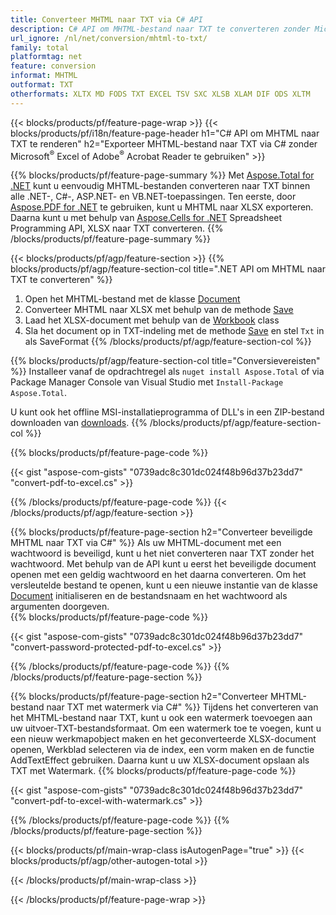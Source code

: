 ```yaml
---
title: Converteer MHTML naar TXT via C# API
description: C# API om MHTML-bestand naar TXT te converteren zonder Microsoft Excel of Adobe Reader te gebruiken
url_ignore: /nl/net/conversion/mhtml-to-txt/
family: total
platformtag: net
feature: conversion
informat: MHTML
outformat: TXT
otherformats: XLTX MD FODS TXT EXCEL TSV SXC XLSB XLAM DIF ODS XLTM
---
```

{{< blocks/products/pf/feature-page-wrap >}}
{{< blocks/products/pf/i18n/feature-page-header h1="C# API om MHTML naar TXT te renderen" h2="Exporteer MHTML-bestand naar TXT via C# zonder Microsoft<sup>&reg;</sup> Excel of Adobe<sup>&reg;</sup> Acrobat Reader te gebruiken" >}}

{{% blocks/products/pf/feature-page-summary %}}
Met [Aspose.Total for .NET](https://products.aspose.com/total/net/) kunt u eenvoudig MHTML-bestanden converteren naar TXT binnen alle .NET-, C#-, ASP.NET- en VB.NET-toepassingen. Ten eerste, door [Aspose.PDF for .NET](https://products.aspose.com/pdf/net/) te gebruiken, kunt u MHTML naar XLSX exporteren. Daarna kunt u met behulp van [Aspose.Cells for .NET](https://products.aspose.com/cells/net/) Spreadsheet Programming API, XLSX naar TXT converteren.
{{% /blocks/products/pf/feature-page-summary  %}}

{{< blocks/products/pf/agp/feature-section >}}
{{% blocks/products/pf/agp/feature-section-col title=".NET API om MHTML naar TXT te converteren" %}}
1. Open het MHTML-bestand met de klasse [Document](https://reference.aspose.com/pdf/net/aspose.pdf/document)
2. Converteer MHTML naar XLSX met behulp van de methode [Save](https://reference.aspose.com/pdf/net/aspose.pdf.document/save/methods/5)
3. Laad het XLSX-document met behulp van de [Workbook](https://reference.aspose.com/cells/net/aspose.cells/workbook) class
4. Sla het document op in TXT-indeling met de methode [Save](https://reference.aspose.com/cells/net/aspose.cells.workbook/save/methods/4) en stel `Txt` in als SaveFormat
{{% /blocks/products/pf/agp/feature-section-col %}}

{{% blocks/products/pf/agp/feature-section-col title="Conversievereisten" %}}
Installeer vanaf de opdrachtregel als ```nuget install Aspose.Total``` of via Package Manager Console van Visual Studio met ```Install-Package Aspose.Total```.

U kunt ook het offline MSI-installatieprogramma of DLL's in een ZIP-bestand downloaden van [downloads](https://releases.aspose.com/total/net).
{{% /blocks/products/pf/agp/feature-section-col %}}

{{% blocks/products/pf/feature-page-code %}}

{{< gist "aspose-com-gists" "0739adc8c301dc024f48b96d37b23dd7" "convert-pdf-to-excel.cs" >}}


{{% /blocks/products/pf/feature-page-code %}}
{{< /blocks/products/pf/agp/feature-section >}}

{{% blocks/products/pf/feature-page-section  h2="Converteer beveiligde MHTML naar TXT via C#" %}}
Als uw MHTML-document met een wachtwoord is beveiligd, kunt u het niet converteren naar TXT zonder het wachtwoord. Met behulp van de API kunt u eerst het beveiligde document openen met een geldig wachtwoord en het daarna converteren. Om het versleutelde bestand te openen, kunt u een nieuwe instantie van de klasse [Document](https://reference.aspose.com/pdf/net/aspose.pdf/document) initialiseren en de bestandsnaam en het wachtwoord als argumenten doorgeven.  
{{% blocks/products/pf/feature-page-code %}}

{{< gist "aspose-com-gists" "0739adc8c301dc024f48b96d37b23dd7" "convert-password-protected-pdf-to-excel.cs" >}}

{{% /blocks/products/pf/feature-page-code  %}}
{{% /blocks/products/pf/feature-page-section %}}

{{% blocks/products/pf/feature-page-section  h2="Converteer MHTML-bestand naar TXT met watermerk via C#" %}}
Tijdens het converteren van het MHTML-bestand naar TXT, kunt u ook een watermerk toevoegen aan uw uitvoer-TXT-bestandsformaat. Om een watermerk toe te voegen, kunt u een nieuw werkmapobject maken en het geconverteerde XLSX-document openen, Werkblad selecteren via de index, een vorm maken en de functie AddTextEffect gebruiken. Daarna kunt u uw XLSX-document opslaan als TXT met Watermark. 
{{% blocks/products/pf/feature-page-code %}}

{{< gist "aspose-com-gists" "0739adc8c301dc024f48b96d37b23dd7" "convert-pdf-to-excel-with-watermark.cs" >}}

{{% /blocks/products/pf/feature-page-code  %}}
{{% /blocks/products/pf/feature-page-section %}}

{{< blocks/products/pf/main-wrap-class isAutogenPage="true" >}}
{{< blocks/products/pf/agp/other-autogen-total >}}


{{< /blocks/products/pf/main-wrap-class >}}

{{< /blocks/products/pf/feature-page-wrap >}}